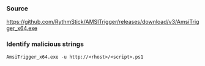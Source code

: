 ### Source
https://github.com/RythmStick/AMSITrigger/releases/download/v3/AmsiTrigger_x64.exe  

### Identify malicious strings 
```
AmsiTrigger_x64.exe -u http://<rhost>/<script>.ps1
```

